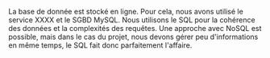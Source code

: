La base de donnée est stocké en ligne. Pour cela, nous avons utilisé le service XXXX et le SGBD MySQL.
Nous utilisons le SQL pour la cohérence des données et la complexités des requêtes. Une approche avec NoSQL est possible, mais dans le cas du projet, nous devons gérer peu d'informations en même temps, le SQL fait donc parfaitement l'affaire.